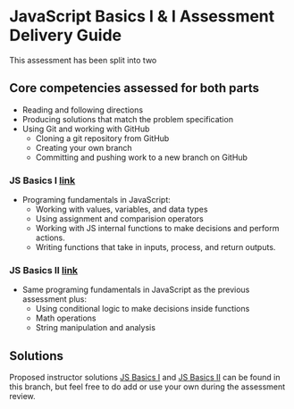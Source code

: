 # JavaScript Basics I & I Assessment Delivery Guide

This assessment has been split into two 

## Core competencies assessed for both parts

- Reading and following directions
- Producing solutions that match the problem specification
- Using Git and working with GitHub
    - Cloning a git repository from GitHub
    - Creating your own branch
    - Committing and pushing work to a new branch on GitHub

### JS Basics I [link](https://github.com/gocodeup/js-basics-assessment/tree/basics-i)

- Programing fundamentals in JavaScript:
    - Working with values, variables, and data types
    - Using assignment and comparision operators
    - Working with JS internal functions to make decisions and perform actions.
    - Writing functions that take in inputs, process, and return outputs.

### JS Basics II [link](https://github.com/gocodeup/js-basics-assessment/tree/basics-ii)

- Same programing fundamentals in JavaScript as the previous assessment plus:
    - Using conditional logic to make decisions inside functions
    - Math operations
    - String manipulation and analysis
    
## Solutions

Proposed instructor solutions [JS Basics I](solution-basics-1.js) and  [JS Basics II](solution-basics-2.js) can be found in this branch, but feel free to do add or use your own during the assessment review.